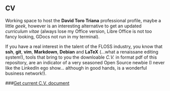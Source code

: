 ## CV
Working space to host the **David Toro Triana** professional profile, maybe a little *geek*, however is an interesting alternative to get an updated *curriculum vitae* (always lose my Office version, Libre Office is not too fancy looking, GDocs not run in my terminal). 

If you have a real interest in the talent of the FLOSS industry, you know that **ssh**, **git**, **vim**, **Markdown**, **Debian** and **LaTeX** (...what a renaissane editing system!), tools that bring to you the downloable *C.V.* in format pdf of this repository, are an indicator of a very seasoned Open Source newbie (I never like the LinkedIn ego show... although in good hands, is a wonderful business network!).

###[Get current C.V. document](https://github.com/Open-SAI/NemqCV/blob/master/latex/cv.pdf)
